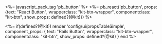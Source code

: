 
<%= javascript_pack_tag 'pb_button' %>
<%= pb_react('pb_button', props: {text: "React Button", wrapperclass: "kit-btn-wrapper", componentclass: "kit-btn", show_props: defined?(@kit)}) %>

<%=
if(defined?(@kit))
  render 'config/ui/propsTableSimple',
      component_props: {
          text: "Rails Button",
          wrapperclass: "kit-btn-wrapper",
          componentclass: "kit-btn",
          show_props: defined?(@kit) }
end %>
